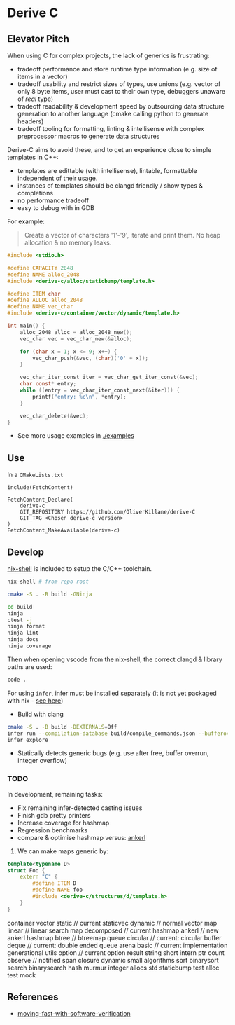 # Derive C
## Elevator Pitch
When using C for complex projects, the lack of generics is frustrating:
 - tradeoff performance and store runtime type information (e.g. size of items in a vector)
 - tradeoff usability and restrict sizes of types, use unions (e.g. vector of only 8 byte items, user must cast to their own type, debuggers unaware of _real_ type)
 - tradeoff readability & development speed by outsourcing data structure generation to another language (cmake calling python to generate headers)
 - tradeoff tooling for formatting, linting & intellisense with complex preprocessor macros to generate data structures

Derive-C aims to avoid these, and to get an experience close to simple templates in C++:
 - templates are edittable (with intellisense), lintable, formattable independent of their usage.
 - instances of templates should be clangd friendly / show types & completions
 - no performance tradeoff
 - easy to debug with in GDB

For example:
> Create a vector of characters '1'-'9', iterate and print them. No heap allocation & no memory leaks.

```c
#include <stdio.h>

#define CAPACITY 2048
#define NAME alloc_2048
#include <derive-c/alloc/staticbump/template.h>

#define ITEM char
#define ALLOC alloc_2048
#define NAME vec_char
#include <derive-c/container/vector/dynamic/template.h>

int main() {
    alloc_2048 alloc = alloc_2048_new();
    vec_char vec = vec_char_new(&alloc);

    for (char x = 1; x <= 9; x++) {
        vec_char_push(&vec, (char)('0' + x));
    }

    vec_char_iter_const iter = vec_char_get_iter_const(&vec);
    char const* entry;
    while ((entry = vec_char_iter_const_next(&iter))) {
        printf("entry: %c\n", *entry);
    }

    vec_char_delete(&vec);
}
```
 - See more usage examples in [./examples](./examples/)

## Use
In a `CMakeLists.txt`
```
include(FetchContent)

FetchContent_Declare(
    derive-c
    GIT_REPOSITORY https://github.com/OliverKillane/derive-C
    GIT_TAG <Chosen derive-c version>
)
FetchContent_MakeAvailable(derive-c)
```

## Develop
[nix-shell](./shell.nix) is included to setup the C/C++ toolchain.
```bash
nix-shell # from repo root
```
```bash
cmake -S . -B build -GNinja
```
```bash
cd build
ninja
ctest -j
ninja format
ninja lint
ninja docs
ninja coverage
```
Then when opening vscode from the nix-shell, the correct clangd & library paths are used:
```bash
code .
```

For using `infer`, infer must be installed separately (it is not yet packaged with nix - [see here](https://github.com/NixOS/nixpkgs/issues/148048))
 - Build with clang
```bash
cmake -S . -B build -DEXTERNALS=Off
infer run --compilation-database build/compile_commands.json --bufferoverrun --liveness --pulse
infer explore
```
 - Statically detects generic bugs (e.g. use after free, buffer overrun, integer overflow)

### TODO
In development, remaining tasks:
 - Fix remaining infer-detected casting issues
 - Finish gdb pretty printers
 - Increase coverage for hashmap
 - Regression benchmarks
 - compare & optimise hashmap versus: [ankerl](https://github.com/martinus/unordered_dense/blob/main/include/ankerl/unordered_dense.h)

1. We can make maps generic by:
```cpp
template<typename D>
struct Foo {
    extern "C" {
        #define ITEM D
        #define NAME foo
        #include <derive-c/structures/d/template.h>
    }
}
```

container
    vector 
        static  // current staticvec
        dynamic // normal vector
    map
        linear     // linear search map
        decomposed // current hashmap
        ankerl     // new ankerl hashmap
        btree      // btreemap
    queue
        circular // current: circular buffer
        deque    // current: double ended queue
    arena
        basic // current implementation
        generational
utils
    option // current option
    result
    string
        short
        intern
    ptr
        count
        observe // notified 
        span
    closure
        dynamic
        small
algorithms
    sort
        binarysort
    search
        binarysearch
    hash
        murmur
        integer
allocs
    std
    staticbump
    test
    alloc
test
    mock


## References
- [moving-fast-with-software-verification](https://research.facebook.com/publications/moving-fast-with-software-verification/)


